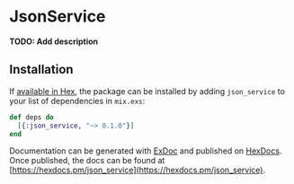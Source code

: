 # JsonService

**TODO: Add description**

## Installation

If [available in Hex](https://hex.pm/docs/publish), the package can be installed
by adding `json_service` to your list of dependencies in `mix.exs`:

```elixir
def deps do
  [{:json_service, "~> 0.1.0"}]
end
```

Documentation can be generated with [ExDoc](https://github.com/elixir-lang/ex_doc)
and published on [HexDocs](https://hexdocs.pm). Once published, the docs can
be found at [https://hexdocs.pm/json_service](https://hexdocs.pm/json_service).

